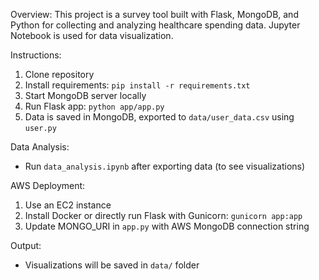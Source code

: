 Overview:
This project is a survey tool built with Flask, MongoDB, and Python for collecting and analyzing healthcare spending data. 
Jupyter Notebook is used for data visualization.

Instructions:
1. Clone repository
2. Install requirements: `pip install -r requirements.txt`
3. Start MongoDB server locally
4. Run Flask app: `python app/app.py`
5. Data is saved in MongoDB, exported to `data/user_data.csv` using `user.py`

Data Analysis:
- Run `data_analysis.ipynb` after exporting data (to see visualizations)

AWS Deployment:
1. Use an EC2 instance
2. Install Docker or directly run Flask with Gunicorn: `gunicorn app:app`
3. Update MONGO_URI in `app.py` with AWS MongoDB connection string

Output:
- Visualizations will be saved in `data/` folder
